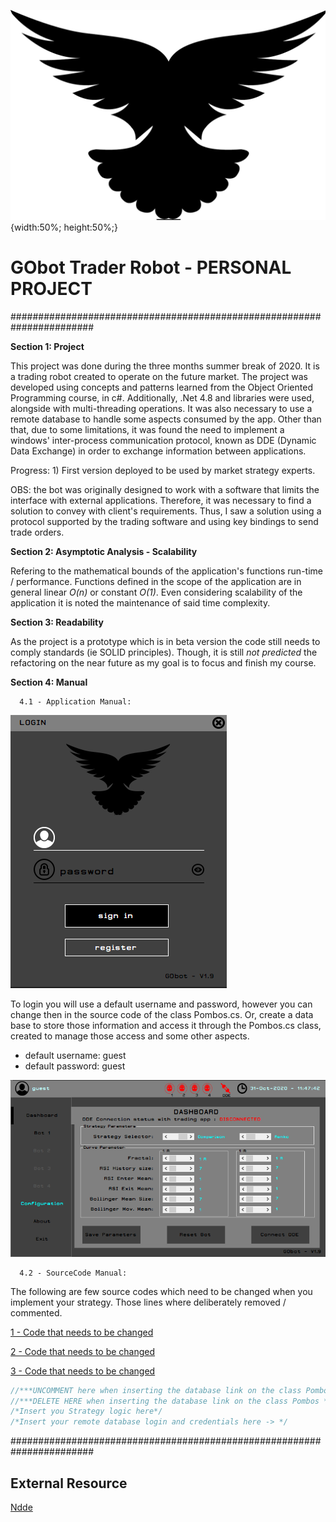 ![BOT](./Resources/bird-icon-png.png){width:50%; height:50%;}

# GObot Trader Robot - PERSONAL PROJECT #

#######################################################################

**Section 1: Project**

This project was done during the three months summer break of 2020. 
It is a trading robot created to operate on the future market. 
The project was developed using concepts and patterns learned from the Object Oriented Programming course,
in c#. Additionally, .Net 4.8 and libraries were used, alongside with multi-threading operations. 
It was also necessary to use a remote database to handle some aspects consumed by the app. Other 
than that, due to some limitations, it was found the need to implement a windows' inter-process 
communication protocol, known as DDE (Dynamic Data Exchange) in order to exchange information 
between applications.

Progress: 1) First version deployed to be used by market strategy experts.

OBS: the bot was originally designed to work with a software that limits the interface with external applications.
Therefore, it was necessary to find a solution to convey with client's requirements. Thus, I saw a
solution using a protocol supported by the trading software and using key bindings to send trade 
orders.

**Section 2: Asymptotic Analysis - Scalability**

Refering to the mathematical bounds of the application's functions run-time / performance. 
Functions defined in the scope of the application are in general linear *O(n)* or constant *O(1)*. Even considering scalability 
of the application it is noted the maintenance of said time complexity. 

**Section 3: Readability**

As the project is a prototype which is in beta version the code still needs to comply standards (ie SOLID principles). 
Though, it is still *not predicted* the refactoring on the near future as my goal is to focus and finish my course.
      
**Section 4: Manual**

      4.1 - Application Manual:

![LoginScreen](./Media/login.png?style=centerme)

To login you will use a default username and password, however you can change then in the source 
code of the class Pombos.cs. Or, create a data base to store those information and access it through 
the Pombos.cs class, created to manage those access and some other aspects. 
- default username: guest
- default password: guest 

![AppDashboard](./Media/dashboard.png?style=centerme)


      4.2 - SourceCode Manual:
      
The following are few source codes which need to be changed when you implement your strategy. Those lines where
deliberately removed / commented.

[1 - Code that needs to be changed](https://github.com/philipe-go/GObot-TraderRobot/blob/master/RobotLibrary/Pombos.cs#L30-L42)

[2 - Code that needs to be changed](https://github.com/philipe-go/GObot-TraderRobot/blob/master/Login.cs#L102-L122)

[3 - Code that needs to be changed](https://github.com/philipe-go/GObot-TraderRobot/blob/master/RobotLibrary/Strategy.cs#L418)


```c#
//***UNCOMMENT here when inserting the database link on the class Pombos ***//
//***DELETE HERE when inserting the database link on the class Pombos ***//
/*Insert you Strategy logic here*/
/*Insert your remote database login and credentials here -> */
```

#######################################################################

## External Resource ##

[Ndde](https://www.codeplex.com/)

